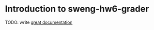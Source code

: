# Introduction to sweng-hw6-grader

TODO: write [great documentation](http://jacobian.org/writing/great-documentation/what-to-write/)
